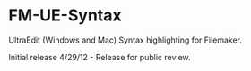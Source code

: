 FM-UE-Syntax
============

UltraEdit (Windows and Mac) Syntax highlighting for Filemaker.

Initial release 4/29/12 - Release for public review.

